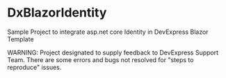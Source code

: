 # DxBlazorIdentity
Sample Project to integrate asp.net core Identity in DevExpress Blazor Template

WARNING: Project designated to supply feedback to DevExpress Support Team. There are some errors and bugs not resolved for "steps to reproduce" issues.
